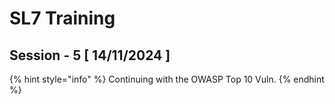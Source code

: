 # SL7 Training

## Session - 5 \[ 14/11/2024 ]

{% hint style="info" %}
Continuing with the OWASP Top 10 Vuln.
{% endhint %}

